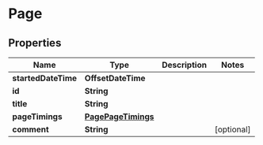

# Page


## Properties

Name | Type | Description | Notes
------------ | ------------- | ------------- | -------------
**startedDateTime** | **OffsetDateTime** |  | 
**id** | **String** |  | 
**title** | **String** |  | 
**pageTimings** | [**PagePageTimings**](PagePageTimings.md) |  | 
**comment** | **String** |  |  [optional]



